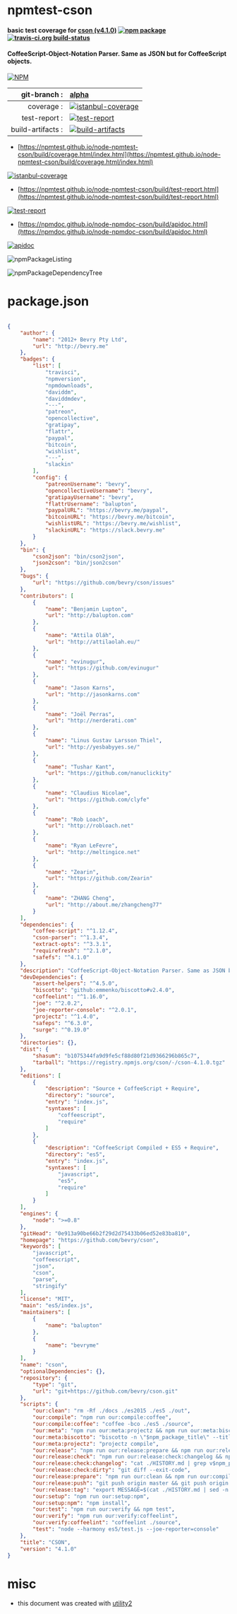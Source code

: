 # npmtest-cson

#### basic test coverage for  [cson (v4.1.0)](https://github.com/bevry/cson)  [![npm package](https://img.shields.io/npm/v/npmtest-cson.svg?style=flat-square)](https://www.npmjs.org/package/npmtest-cson) [![travis-ci.org build-status](https://api.travis-ci.org/npmtest/node-npmtest-cson.svg)](https://travis-ci.org/npmtest/node-npmtest-cson)

#### CoffeeScript-Object-Notation Parser. Same as JSON but for CoffeeScript objects.

[![NPM](https://nodei.co/npm/cson.png?downloads=true&downloadRank=true&stars=true)](https://www.npmjs.com/package/cson)

| git-branch : | [alpha](https://github.com/npmtest/node-npmtest-cson/tree/alpha)|
|--:|:--|
| coverage : | [![istanbul-coverage](https://npmtest.github.io/node-npmtest-cson/build/coverage.badge.svg)](https://npmtest.github.io/node-npmtest-cson/build/coverage.html/index.html)|
| test-report : | [![test-report](https://npmtest.github.io/node-npmtest-cson/build/test-report.badge.svg)](https://npmtest.github.io/node-npmtest-cson/build/test-report.html)|
| build-artifacts : | [![build-artifacts](https://npmtest.github.io/node-npmtest-cson/glyphicons_144_folder_open.png)](https://github.com/npmtest/node-npmtest-cson/tree/gh-pages/build)|

- [https://npmtest.github.io/node-npmtest-cson/build/coverage.html/index.html](https://npmtest.github.io/node-npmtest-cson/build/coverage.html/index.html)

[![istanbul-coverage](https://npmtest.github.io/node-npmtest-cson/build/screenCapture.buildCi.browser.%252Ftmp%252Fbuild%252Fcoverage.lib.html.png)](https://npmtest.github.io/node-npmtest-cson/build/coverage.html/index.html)

- [https://npmtest.github.io/node-npmtest-cson/build/test-report.html](https://npmtest.github.io/node-npmtest-cson/build/test-report.html)

[![test-report](https://npmtest.github.io/node-npmtest-cson/build/screenCapture.buildCi.browser.%252Ftmp%252Fbuild%252Ftest-report.html.png)](https://npmtest.github.io/node-npmtest-cson/build/test-report.html)

- [https://npmdoc.github.io/node-npmdoc-cson/build/apidoc.html](https://npmdoc.github.io/node-npmdoc-cson/build/apidoc.html)

[![apidoc](https://npmdoc.github.io/node-npmdoc-cson/build/screenCapture.buildCi.browser.%252Ftmp%252Fbuild%252Fapidoc.html.png)](https://npmdoc.github.io/node-npmdoc-cson/build/apidoc.html)

![npmPackageListing](https://npmtest.github.io/node-npmtest-cson/build/screenCapture.npmPackageListing.svg)

![npmPackageDependencyTree](https://npmtest.github.io/node-npmtest-cson/build/screenCapture.npmPackageDependencyTree.svg)



# package.json

```json

{
    "author": {
        "name": "2012+ Bevry Pty Ltd",
        "url": "http://bevry.me"
    },
    "badges": {
        "list": [
            "travisci",
            "npmversion",
            "npmdownloads",
            "daviddm",
            "daviddmdev",
            "---",
            "patreon",
            "opencollective",
            "gratipay",
            "flattr",
            "paypal",
            "bitcoin",
            "wishlist",
            "---",
            "slackin"
        ],
        "config": {
            "patreonUsername": "bevry",
            "opencollectiveUsername": "bevry",
            "gratipayUsername": "bevry",
            "flattrUsername": "balupton",
            "paypalURL": "https://bevry.me/paypal",
            "bitcoinURL": "https://bevry.me/bitcoin",
            "wishlistURL": "https://bevry.me/wishlist",
            "slackinURL": "https://slack.bevry.me"
        }
    },
    "bin": {
        "cson2json": "bin/cson2json",
        "json2cson": "bin/json2cson"
    },
    "bugs": {
        "url": "https://github.com/bevry/cson/issues"
    },
    "contributors": [
        {
            "name": "Benjamin Lupton",
            "url": "http://balupton.com"
        },
        {
            "name": "Attila Oláh",
            "url": "http://attilaolah.eu/"
        },
        {
            "name": "evinugur",
            "url": "https://github.com/evinugur"
        },
        {
            "name": "Jason Karns",
            "url": "http://jasonkarns.com"
        },
        {
            "name": "Joël Perras",
            "url": "http://nerderati.com"
        },
        {
            "name": "Linus Gustav Larsson Thiel",
            "url": "http://yesbabyyes.se/"
        },
        {
            "name": "Tushar Kant",
            "url": "https://github.com/nanuclickity"
        },
        {
            "name": "Claudius Nicolae",
            "url": "https://github.com/clyfe"
        },
        {
            "name": "Rob Loach",
            "url": "http://robloach.net"
        },
        {
            "name": "Ryan LeFevre",
            "url": "http://meltingice.net"
        },
        {
            "name": "Zearin",
            "url": "https://github.com/Zearin"
        },
        {
            "name": "ZHANG Cheng",
            "url": "http://about.me/zhangcheng77"
        }
    ],
    "dependencies": {
        "coffee-script": "^1.12.4",
        "cson-parser": "^1.3.4",
        "extract-opts": "^3.3.1",
        "requirefresh": "^2.1.0",
        "safefs": "^4.1.0"
    },
    "description": "CoffeeScript-Object-Notation Parser. Same as JSON but for CoffeeScript objects.",
    "devDependencies": {
        "assert-helpers": "^4.5.0",
        "biscotto": "github:emmenko/biscotto#v2.4.0",
        "coffeelint": "^1.16.0",
        "joe": "^2.0.2",
        "joe-reporter-console": "^2.0.1",
        "projectz": "^1.4.0",
        "safeps": "^6.3.0",
        "surge": "^0.19.0"
    },
    "directories": {},
    "dist": {
        "shasum": "b1075344fa9d9fe5cf88d80f21d9366296b865c7",
        "tarball": "https://registry.npmjs.org/cson/-/cson-4.1.0.tgz"
    },
    "editions": [
        {
            "description": "Source + CoffeeScript + Require",
            "directory": "source",
            "entry": "index.js",
            "syntaxes": [
                "coffeescript",
                "require"
            ]
        },
        {
            "description": "CoffeeScript Compiled + ES5 + Require",
            "directory": "es5",
            "entry": "index.js",
            "syntaxes": [
                "javascript",
                "es5",
                "require"
            ]
        }
    ],
    "engines": {
        "node": ">=0.8"
    },
    "gitHead": "0e913a90be66b2f29d2d75433b06ed52e83ba810",
    "homepage": "https://github.com/bevry/cson",
    "keywords": [
        "javascript",
        "coffeescript",
        "json",
        "cson",
        "parse",
        "stringify"
    ],
    "license": "MIT",
    "main": "es5/index.js",
    "maintainers": [
        {
            "name": "balupton"
        },
        {
            "name": "bevryme"
        }
    ],
    "name": "cson",
    "optionalDependencies": {},
    "repository": {
        "type": "git",
        "url": "git+https://github.com/bevry/cson.git"
    },
    "scripts": {
        "our:clean": "rm -Rf ./docs ./es2015 ./es5 ./out",
        "our:compile": "npm run our:compile:coffee",
        "our:compile:coffee": "coffee -bco ./es5 ./source",
        "our:meta": "npm run our:meta:projectz && npm run our:meta:biscotto",
        "our:meta:biscotto": "biscotto -n \"$npm_package_title\" --title \"$npm_package_title API Documentation\" --readme README.md --output-dir docs source - LICENSE.md HISTORY.md",
        "our:meta:projectz": "projectz compile",
        "our:release": "npm run our:release:prepare && npm run our:release:check && npm run our:release:tag && npm run our:release:push",
        "our:release:check": "npm run our:release:check:changelog && npm run our:release:check:dirty",
        "our:release:check:changelog": "cat ./HISTORY.md | grep v$npm_package_version || (echo add a changelog entry for v$npm_package_version && exit -1)",
        "our:release:check:dirty": "git diff --exit-code",
        "our:release:prepare": "npm run our:clean && npm run our:compile && npm run our:test && npm run our:meta",
        "our:release:push": "git push origin master && git push origin --tags",
        "our:release:tag": "export MESSAGE=$(cat ./HISTORY.md | sed -n \"/## v$npm_package_version/,/##/p\" | sed 's/## //' | awk 'NR>1{print buf}{buf = $0}') && test \"$MESSAGE\" || (echo 'proper changelog entry not found' && exit -1) && git tag v$npm_package_version -am \"$MESSAGE\"",
        "our:setup": "npm run our:setup:npm",
        "our:setup:npm": "npm install",
        "our:test": "npm run our:verify && npm test",
        "our:verify": "npm run our:verify:coffeelint",
        "our:verify:coffeelint": "coffeelint ./source",
        "test": "node --harmony es5/test.js --joe-reporter=console"
    },
    "title": "CSON",
    "version": "4.1.0"
}
```



# misc
- this document was created with [utility2](https://github.com/kaizhu256/node-utility2)
